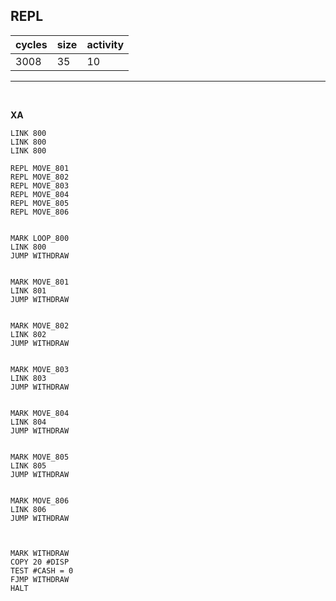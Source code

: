## REPL

| cycles | size | activity |
| ------ | ---- | -------- |
| 3008 | 35 | 10 |
<hr>
<br>

**XA**

```
LINK 800
LINK 800
LINK 800

REPL MOVE_801
REPL MOVE_802
REPL MOVE_803
REPL MOVE_804
REPL MOVE_805
REPL MOVE_806


MARK LOOP_800
LINK 800
JUMP WITHDRAW


MARK MOVE_801
LINK 801
JUMP WITHDRAW


MARK MOVE_802
LINK 802
JUMP WITHDRAW


MARK MOVE_803
LINK 803
JUMP WITHDRAW


MARK MOVE_804
LINK 804
JUMP WITHDRAW


MARK MOVE_805
LINK 805
JUMP WITHDRAW


MARK MOVE_806
LINK 806
JUMP WITHDRAW



MARK WITHDRAW
COPY 20 #DISP
TEST #CASH = 0
FJMP WITHDRAW
HALT
```
